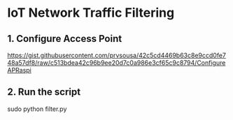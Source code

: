 # IoT Network Traffic Filtering

## 1. Configure Access Point

https://gist.githubusercontent.com/prvsousa/42c5cd4469b63c8e9ccd0fe748a57df8/raw/c513bdea42c96b9ee20d7c0a986e3cf65c9c8794/ConfigureAPRaspi

## 2. Run the script

sudo python filter.py
